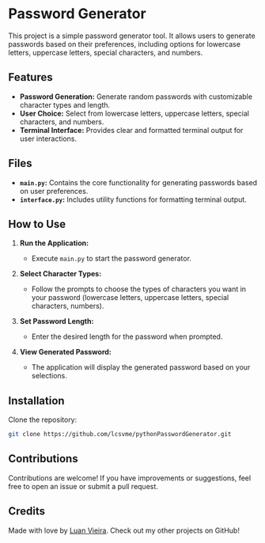 # Password Generator

This project is a simple password generator tool. It allows users to generate passwords based on their preferences, including options for lowercase letters, uppercase letters, special characters, and numbers.

## Features

- **Password Generation:** Generate random passwords with customizable character types and length.
- **User Choice:** Select from lowercase letters, uppercase letters, special characters, and numbers.
- **Terminal Interface:** Provides clear and formatted terminal output for user interactions.

## Files

- **`main.py`:** Contains the core functionality for generating passwords based on user preferences.
- **`interface.py`:** Includes utility functions for formatting terminal output.

## How to Use

1. **Run the Application:**
   - Execute `main.py` to start the password generator.

2. **Select Character Types:**
   - Follow the prompts to choose the types of characters you want in your password (lowercase letters, uppercase letters, special characters, numbers).

3. **Set Password Length:**
   - Enter the desired length for the password when prompted.

4. **View Generated Password:**
   - The application will display the generated password based on your selections.

## Installation

Clone the repository:
```bash
git clone https://github.com/lcsvme/pythonPasswordGenerator.git
```

## Contributions

Contributions are welcome! If you have improvements or suggestions, feel free to open an issue or submit a pull request.

## Credits

Made with love by [Luan Vieira](https://github.com/lcsvme). Check out my other projects on GitHub!
